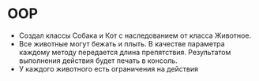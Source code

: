 # OOP
- Создал классы Собака и Кот с наследованием от класса Животное.
- Все животные могут бежать и плыть. В качестве параметра каждому методу передается длина препятствия. Результатом выполнения действия будет печать в консоль. 
- У каждого животного есть ограничения на действия
